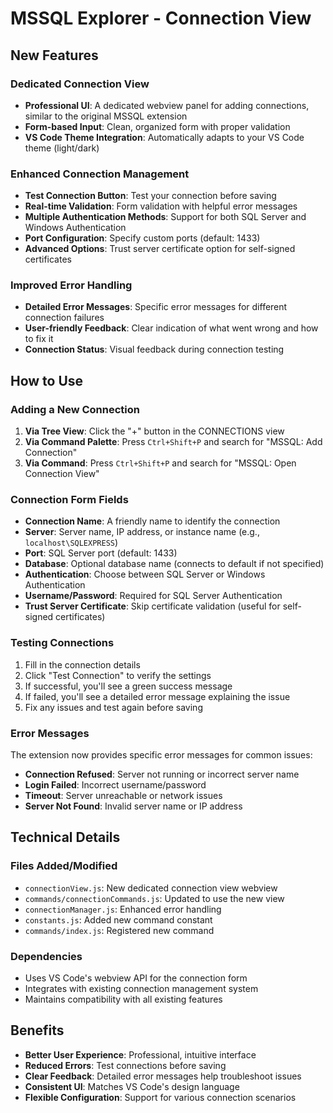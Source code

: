 # MSSQL Explorer - Connection View

## New Features

### Dedicated Connection View
- **Professional UI**: A dedicated webview panel for adding connections, similar to the original MSSQL extension
- **Form-based Input**: Clean, organized form with proper validation
- **VS Code Theme Integration**: Automatically adapts to your VS Code theme (light/dark)

### Enhanced Connection Management
- **Test Connection Button**: Test your connection before saving
- **Real-time Validation**: Form validation with helpful error messages
- **Multiple Authentication Methods**: Support for both SQL Server and Windows Authentication
- **Port Configuration**: Specify custom ports (default: 1433)
- **Advanced Options**: Trust server certificate option for self-signed certificates

### Improved Error Handling
- **Detailed Error Messages**: Specific error messages for different connection failures
- **User-friendly Feedback**: Clear indication of what went wrong and how to fix it
- **Connection Status**: Visual feedback during connection testing

## How to Use

### Adding a New Connection
1. **Via Tree View**: Click the "+" button in the CONNECTIONS view
2. **Via Command Palette**: Press `Ctrl+Shift+P` and search for "MSSQL: Add Connection"
3. **Via Command**: Press `Ctrl+Shift+P` and search for "MSSQL: Open Connection View"

### Connection Form Fields
- **Connection Name**: A friendly name to identify the connection
- **Server**: Server name, IP address, or instance name (e.g., `localhost\SQLEXPRESS`)
- **Port**: SQL Server port (default: 1433)
- **Database**: Optional database name (connects to default if not specified)
- **Authentication**: Choose between SQL Server or Windows Authentication
- **Username/Password**: Required for SQL Server Authentication
- **Trust Server Certificate**: Skip certificate validation (useful for self-signed certificates)

### Testing Connections
1. Fill in the connection details
2. Click "Test Connection" to verify the settings
3. If successful, you'll see a green success message
4. If failed, you'll see a detailed error message explaining the issue
5. Fix any issues and test again before saving

### Error Messages
The extension now provides specific error messages for common issues:
- **Connection Refused**: Server not running or incorrect server name
- **Login Failed**: Incorrect username/password
- **Timeout**: Server unreachable or network issues
- **Server Not Found**: Invalid server name or IP address

## Technical Details

### Files Added/Modified
- `connectionView.js`: New dedicated connection view webview
- `commands/connectionCommands.js`: Updated to use the new view
- `connectionManager.js`: Enhanced error handling
- `constants.js`: Added new command constant
- `commands/index.js`: Registered new command

### Dependencies
- Uses VS Code's webview API for the connection form
- Integrates with existing connection management system
- Maintains compatibility with all existing features

## Benefits
- **Better User Experience**: Professional, intuitive interface
- **Reduced Errors**: Test connections before saving
- **Clear Feedback**: Detailed error messages help troubleshoot issues
- **Consistent UI**: Matches VS Code's design language
- **Flexible Configuration**: Support for various connection scenarios
